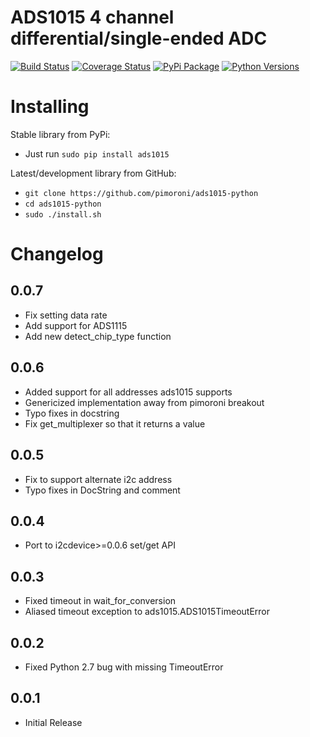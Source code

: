 # ADS1015 4 channel differential/single-ended ADC

[![Build Status](https://travis-ci.com/pimoroni/ads1015-python.svg?branch=master)](https://travis-ci.com/pimoroni/ads1015-python)
[![Coverage Status](https://coveralls.io/repos/github/pimoroni/ads1015-python/badge.svg?branch=master)](https://coveralls.io/github/pimoroni/ads1015-python?branch=master)
[![PyPi Package](https://img.shields.io/pypi/v/ads1015.svg)](https://pypi.python.org/pypi/ads1015)
[![Python Versions](https://img.shields.io/pypi/pyversions/ads1015.svg)](https://pypi.python.org/pypi/ads1015)

# Installing

Stable library from PyPi:

* Just run `sudo pip install ads1015`

Latest/development library from GitHub:

* `git clone https://github.com/pimoroni/ads1015-python`
* `cd ads1015-python`
* `sudo ./install.sh`


# Changelog

0.0.7
-----

* Fix setting data rate
* Add support for ADS1115
* Add new detect_chip_type function

0.0.6
-----

* Added support for all addresses ads1015 supports
* Genericized implementation away from pimoroni breakout
* Typo fixes in docstring
* Fix get_multiplexer so that it returns a value

0.0.5
-----

* Fix to support alternate i2c address
* Typo fixes in DocString and comment

0.0.4
-----

* Port to i2cdevice>=0.0.6 set/get API

0.0.3
-----

* Fixed timeout in wait_for_conversion
* Aliased timeout exception to ads1015.ADS1015TimeoutError

0.0.2
-----

* Fixed Python 2.7 bug with missing TimeoutError

0.0.1
-----

* Initial Release
